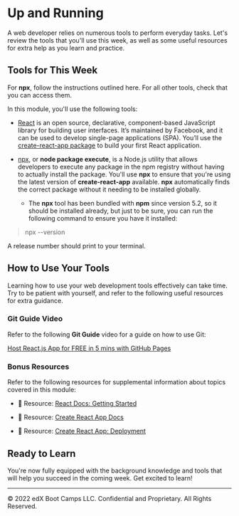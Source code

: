 # Up and Running
A web developer relies on numerous tools to perform everyday tasks. Let's review the tools that you'll use this week, as well as some useful resources for extra help as you learn and practice.

## Tools for This Week
For **npx**, follow the instructions outlined here. For all other tools, check that you can access them.

In this module, you'll use the following tools:

* [React](https://reactjs.org/) is an open source, declarative, component-based JavaScript library for building user interfaces. It’s maintained by Facebook, and it can be used to develop single-page applications (SPA). You’ll use the [create-react-app package](https://www.npmjs.com/package/create-react-app) to build your first React application.

* [npx](https://www.npmjs.com/package/npx), or **node package execute**, is a Node.js utility that allows developers to execute any package in the npm registry without having to actually install the package. You'll use **npx** to ensure that you're using the latest version of **create-react-app** available. **npx** automatically finds the correct package without it needing to be installed globally.

  * The **npx** tool has been bundled with **npm** since version 5.2, so it should be installed already, but just to be sure, you can run the following command to ensure you have it installed:

> npx --version

A release number should print to your terminal.

## How to Use Your Tools
Learning how to use your web development tools effectively can take time. Try to be patient with yourself, and refer to the following useful resources for extra guidance.

### Git Guide Video
Refer to the following **Git Guide** video for a guide on how to use Git:

[Host React.js App for FREE in 5 mins with GitHub Pages](https://www.youtube.com/watch?v=2hM5viLMJpA)

### Bonus Resources
Refer to the following resources for supplemental information about topics covered in this module:

* 📖 Resource: [React Docs: Getting Started](https://reactjs.org/docs/getting-started.html)

* 📖 Resource: [Create React App Docs](https://create-react-app.dev/docs/getting-started/)

* 📖 Resource: [Create React App: Deployment](https://create-react-app.dev/docs/deployment)

## Ready to Learn
You're now fully equipped with the background knowledge and tools that will help you succeed in the coming week. Get excited to learn!

---
© 2022 edX Boot Camps LLC. Confidential and Proprietary. All Rights Reserved.